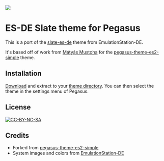 ![](screenshot.png)

# ES-DE Slate theme for Pegasus

This is a port of the [slate-es-de](https://gitlab.com/es-de/emulationstation-de/-/tree/master/themes/slate-es-de) theme from EmulationStation-DE.

It's based off of work from [Mátyás Mustoha](https://github.com/mmatyas) for the [pegasus-theme-es2-simple](https://github.com/mmatyas/pegasus-theme-es2-simple/) theme.

## Installation

[Download](https://github.com/mmatyas/pegasus-theme-slate-es-de/archive/master.zip) and extract to your [theme directory](http://pegasus-frontend.org/docs/user-guide/installing-themes). You can then select the theme in the settings menu of Pegasus.

## License

[![CC-BY-NC-SA](https://i.creativecommons.org/l/by-nc-sa/4.0/88x31.png)](http://creativecommons.org/licenses/by-nc-sa/4.0/)

## Credits

* Forked from [pegasus-theme-es2-simple](https://github.com/mmatyas/pegasus-theme-es2-simple/)
* System images and colors from [EmulationStation-DE](https://gitlab.com/es-de/emulationstation-de/-/tree/master/themes/slate-es-de)
